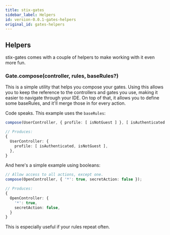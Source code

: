 ```yaml
---
title: stix-gates
sidebar_label: Helpers
id: version-0.0.1-gates-helpers
original_id: gates-helpers
---
```


## Helpers

stix-gates comes with a couple of helpers to make working with it even more fun.

### Gate.compose(controller, rules, baseRules?)

This is a simple utility that helps you compose your gates. Using this allows you to keep the reference to the controllers and gates you use, making it easier to navigate through your IDE. On top of that, it allows you to define some baseRules, and it'll merge those in for every action.

Code speaks. This example uses the `baseRules`:

```ts
compose(UserController, { profile: [ isNotGuest ] }, [ isAuthenticated ]);

// Produces:
{
  UserController: {
    profile: [ isAuthenticated, isNotGuest ],
  },
}
```

And here's a simple example using booleans:

```ts
// Allow access to all actions, except one.
compose(OpenController, { '*': true, secretAction: false });

// Produces:
{
  OpenController: {
    '*': true,
    secretAction: false,
  }
}
```

This is especially useful if your rules repeat often.
